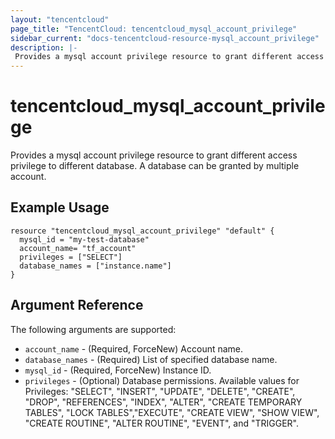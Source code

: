 ```yaml
---
layout: "tencentcloud"
page_title: "TencentCloud: tencentcloud_mysql_account_privilege"
sidebar_current: "docs-tencentcloud-resource-mysql_account_privilege"
description: |-
 Provides a mysql account privilege resource to grant different access privilege to different database. A database can be granted by multiple account.
---
```


# tencentcloud_mysql_account_privilege

Provides a mysql account privilege resource to grant different access privilege to different database. A database can be granted by multiple account.

## Example Usage

```hcl
resource "tencentcloud_mysql_account_privilege" "default" {
  mysql_id = "my-test-database"
  account_name= "tf_account"
  privileges = ["SELECT"]
  database_names = ["instance.name"]
}
```

## Argument Reference

The following arguments are supported:

* `account_name` - (Required, ForceNew) Account name.
* `database_names` - (Required) List of specified database name.
* `mysql_id` - (Required, ForceNew) Instance ID.
* `privileges` - (Optional) Database permissions. Available values for Privileges: "SELECT", "INSERT", "UPDATE", "DELETE", "CREATE", "DROP", "REFERENCES", "INDEX", "ALTER", "CREATE TEMPORARY TABLES", "LOCK TABLES","EXECUTE", "CREATE VIEW", "SHOW VIEW", "CREATE ROUTINE", "ALTER ROUTINE", "EVENT", and "TRIGGER".

